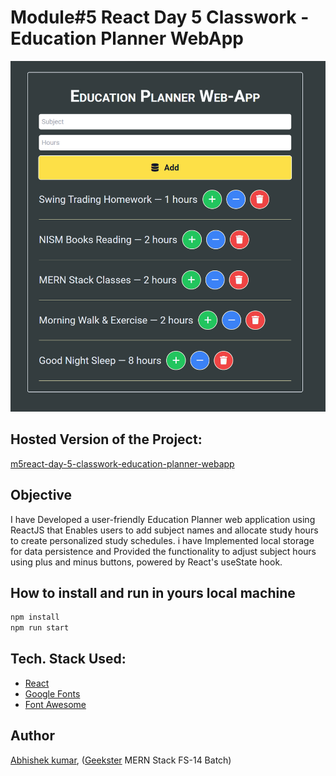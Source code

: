# Module#5 React Day 5 Classwork - Education Planner WebApp
![](thumbnail.png)

## Hosted Version of the Project:
[m5react-day-5-classwork-education-planner-webapp](https://m5react-day-5-classwork-education-planner-webapp.vercel.app/)

## Objective
I have Developed a user-friendly Education Planner web application using ReactJS that
Enables users to add subject names and allocate study hours to create personalized study schedules. i have Implemented local storage for data persistence and Provided the functionality to adjust subject hours using plus and minus buttons, powered by React's useState hook.


## How to install and run in yours local machine
```bash
npm install
npm run start
```

## Tech. Stack Used:
+ [React](https://react.dev/)
+ [Google Fonts](https://fonts.google.com/)
+ [Font Awesome](https://fontawesome.com/icons/)

## Author
[Abhishek kumar](https://www.linkedin.com/in/alex21c/), ([Geekster](https://geekster.in/) MERN Stack FS-14 Batch)


